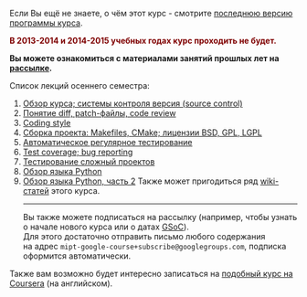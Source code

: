 Если Вы ещё не знаете, о чём этот курс - смотрите [последнюю версию программы курса](http://code.google.com/p/mipt-course/wiki/Programme_v2).

<b><font color='#7F0000'>В 2013-2014 и 2014-2015 учебных годах курс проходить не будет.</font></b><br>

<b>Вы можете ознакомиться с материалами занятий прошлых лет на <a href='http://groups.google.com/group/mipt-google-course'>рассылке</a>.</b>

Список лекций осеннего семестра:<br>
<ol><li><a href='https://groups.google.com/forum/#!topic/mipt-google-course/VMgaTtRnDSM'>Обзор курса; системы контроля версия (source control)</a>
</li><li><a href='https://groups.google.com/forum/#!topic/mipt-google-course/tsI41OFvDPE'>Понятие diff, patch-файлы, code review</a>
</li><li><a href='https://groups.google.com/forum/#!topic/mipt-google-course/ESnktR6ZHjc'>Coding style</a>
</li><li><a href='https://groups.google.com/forum/#!topic/mipt-google-course/ae-bhTlorZk'>Сборка проекта: Makefiles, CMake; лицензии BSD, GPL, LGPL</a>
</li><li><a href='https://groups.google.com/forum/#!topic/mipt-google-course/yQlPLvOdDdk'>Автоматическое регулярное тестирование</a>
</li><li><a href='https://groups.google.com/forum/#!topic/mipt-google-course/31jO_FEziRQ'>Test coverage; bug reporting</a>
</li><li><a href='https://groups.google.com/forum/#!topic/mipt-google-course/aqLd5Sj9XwQ'>Тестирование сложный проектов</a>
</li><li><a href='https://groups.google.com/forum/#!topic/mipt-google-course/tTYOQDXd_X0'>Обзор языка Python</a>
</li><li><a href='https://groups.google.com/forum/#!topic/mipt-google-course/bux0H4Raz3g'>Обзор языка Python, часть 2</a>
Также может пригодиться ряд <a href='https://code.google.com/p/mipt-course/w/list'>wiki-статей</a> этого курса.<br>
<hr />
Вы также можете подписаться на рассылку (например, чтобы узнать о начале нового курса или о датах <a href='http://www.google-melange.com'>GSoC</a>).<br>Для этого достаточно отправить письмо любого содержания<br>
на адрес <code>mipt-google-course+subscribe@googlegroups.com</code>, подписка оформится автоматически.</li></ol>

Также вам возможно будет интересно записаться на <a href='https://www.coursera.org/course/startup'>подобный курс на Coursera</a> (на английском).